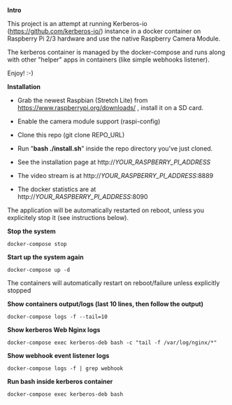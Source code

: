 **Intro**

This project is an attempt at running Kerberos-io (https://github.com/kerberos-io/) instance in a docker container on Raspberry Pi 2/3 hardware and use the native Raspberry Camera Module.

The kerberos container is managed by the docker-compose and runs along with other "helper" apps in containers (like simple webhooks listener).

Enjoy! :-)
 

**Installation**

* Grab the newest Raspbian (Stretch Lite) from https://www.raspberrypi.org/downloads/ , install it on a SD card.
* Enable the camera module support (raspi-config)
* Clone this repo (git clone REPO_URL)
* Run "**bash ./install.sh**" inside the repo directory you've just cloned.
* See the installation page at http://_YOUR_RASPBERRY_PI_ADDRESS_
    
* The video stream is at http://_YOUR_RASPBERRY_PI_ADDRESS_:8889   
* The docker statistics are at http://_YOUR_RASPBERRY_PI_ADDRESS_:8090   

The application will be automatically restarted on reboot, unless you explicitely stop it (see instructions below).


**Stop the system**
`````
docker-compose stop 
`````

**Start up the system again**

`````
docker-compose up -d 
`````

The containers will automatically restart on reboot/failure unless explicitly stopped 


**Show containers output/logs (last 10 lines, then follow the output)**
`````
docker-compose logs -f --tail=10
`````

**Show kerberos Web Nginx logs**
`````
docker-compose exec kerberos-deb bash -c "tail -f /var/log/nginx/*"
`````

**Show webhook event listener logs**
`````
docker-compose logs -f | grep webhook
`````

**Run bash inside kerberos container**
`````
docker-compose exec kerberos-deb bash
`````

